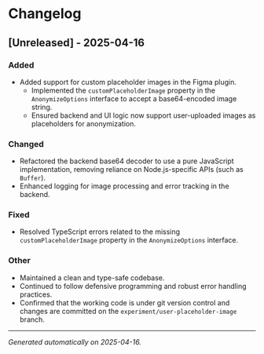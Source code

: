 # Changelog

## [Unreleased] - 2025-04-16

### Added
- Added support for custom placeholder images in the Figma plugin.
    - Implemented the `customPlaceholderImage` property in the `AnonymizeOptions` interface to accept a base64-encoded image string.
    - Ensured backend and UI logic now support user-uploaded images as placeholders for anonymization.

### Changed
- Refactored the backend base64 decoder to use a pure JavaScript implementation, removing reliance on Node.js-specific APIs (such as `Buffer`).
- Enhanced logging for image processing and error tracking in the backend.

### Fixed
- Resolved TypeScript errors related to the missing `customPlaceholderImage` property in the `AnonymizeOptions` interface.

### Other
- Maintained a clean and type-safe codebase.
- Continued to follow defensive programming and robust error handling practices.
- Confirmed that the working code is under git version control and changes are committed on the `experiment/user-placeholder-image` branch.

---

*Generated automatically on 2025-04-16.*
